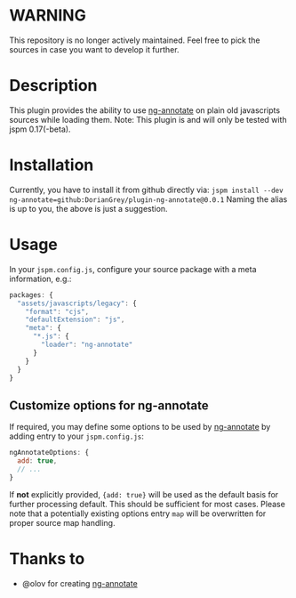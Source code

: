 # WARNING
This repository is no longer actively maintained. Feel free to pick the sources in case you want to develop it further.

# Description
This plugin provides the ability to use [ng-annotate](https://github.com/olov/ng-annotate) on plain old javascripts sources while loading them. Note: This plugin is and will only be tested with jspm 0.17(-beta).
# Installation
Currently, you have to install it from github directly via:
```jspm install --dev ng-annotate=github:DorianGrey/plugin-ng-annotate@0.0.1```
Naming the alias is up to you, the above is just a suggestion.

# Usage
In your `jspm.config.js`, configure your source package with a meta information, e.g.:
```javascript
packages: {
  "assets/javascripts/legacy": {
    "format": "cjs",
    "defaultExtension": "js",
    "meta": {
      "*.js": {
        "loader": "ng-annotate"
      }
    }
  }
}
```
## Customize options for ng-annotate
If required, you may define some options to be used by [ng-annotate](https://github.com/olov/ng-annotate) by adding entry to your `jspm.config.js`:
```javascript
ngAnnotateOptions: {
  add: true,
  // ...
}
```
If **not** explicitly provided, `{add: true}` will be used as the default basis for further processing default. This should be sufficient for most cases. Please note that a potentially existing options entry `map` will be overwritten for proper source map handling.

# Thanks to
- @olov for creating [ng-annotate](https://github.com/olov/ng-annotate)
